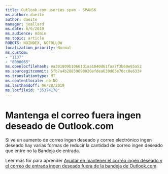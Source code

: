 ```yaml
---
title: Outlook.com useriøs spam - SPANSK
ms.author: daeite
author: daeite
manager: joallard
ms.date: 6/6/2019
ms.audience: Admin
ms.topic: article
ROBOTS: NOINDEX, NOFOLLOW
localization_priority: Normal
ms.custom:
- "1137"
- "8000065"
ms.openlocfilehash: ea301809b10661d1aa1040d61faa7f3b60e85a52
ms.sourcegitcommit: 5fb7a4b28859690020efdea630d03e70cc0e6334
ms.translationtype: MT
ms.contentlocale: nb-NO
ms.lasthandoff: 06/28/2019
ms.locfileid: "35374178"
---
```

# <a name="mantenga-el-correo-no-deseado-fuera-de-outlookcom"></a>Mantenga el correo fuera ingen deseado de Outlook.com

Si ve un aumento de correo ingen deseado y correo electrónico ingen deseado hay varias formas de reducir la cantidad de correo ingen deseado que entre no la Bandeja de entrada.

Leer más for para aprender [Ayudar en mantener el correo ingen deseado y el correo de entrada ingen deseado fuera de la bandeja de Outlook.com](https://support.office.com/es-es/article/a3ece97b-82f8-4a5e-9ac3-e92fa6427ae4).